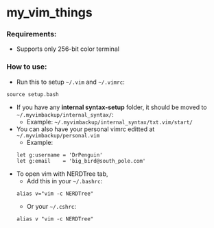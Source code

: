 # my_vim_things

### Requirements:
- Supports only 256-bit color terminal

### How to use:
- Run this to setup `~/.vim` and `~/.vimrc`:
```
source setup.bash
```
- If you have any **internal syntax-setup** folder, it should be moved to `~/.myvimbackup/internal_syntax/`:
  - Example: `~/.myvimbackup/internal_syntax/txt.vim/start/`
- You can also have your personal vimrc editted at `~/.myvimbackup/personal.vim`
  - Example: 
  ```
  let g:username = 'DrPenguin'
  let g:email    = 'big_bird@south_pole.com'
  ```
- To open vim with NERDTree tab, 
  - Add this in your `~/.bashrc`: 
  ```
  alias v="vim -c NERDTree"
  ```
  - Or your `~/.cshrc`:
  ```
  alias v "vim -c NERDTree"
  ```
